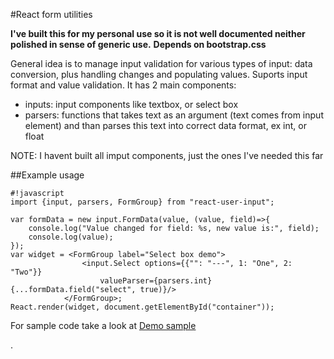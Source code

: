 #React form utilities

**I've built this for my personal use so it is not well documented neither polished in sense of generic use.**
**Depends on bootstrap.css**

General idea is to manage input validation for various types of input: data conversion, plus handling changes and populating values. Suports input format and value validation. It has 2 main components:

- inputs: input components like textbox, or select box
- parsers: functions that takes text as an argument (text comes from input element) and than parses this text into correct data format, ex int, or float

NOTE: I havent built all imput components, just the ones I've needed this far



##Example usage

```
#!javascript
import {input, parsers, FormGroup} from "react-user-input";

var formData = new input.FormData(value, (value, field)=>{
    console.log("Value changed for field: %s, new value is:", field);
    console.log(value);
});
var widget = <FormGroup label="Select box demo">
                <input.Select options={{"": "---", 1: "One", 2: "Two"}}
                    valueParser={parsers.int} {...formData.field("select", true)}/>
            </FormGroup>;
React.render(widget, document.getElementById("container"));
```

For sample code take a look at <a href="demo.js">Demo sample</a></p>. 
